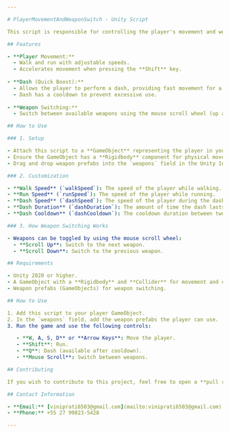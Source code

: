 ```yaml
---

# PlayerMovementAndWeaponSwitch - Unity Script

This script is responsible for controlling the player's movement and weapon switching in a Unity-based game. It provides basic movement features (walking, running, and dashing) as well as the ability to switch between weapons using the mouse scroll wheel.

## Features

- **Player Movement:**
  - Walk and run with adjustable speeds.
  - Accelerates movement when pressing the **Shift** key.
  
- **Dash (Quick Boost):**
  - Allows the player to perform a dash, providing fast movement for a short duration.
  - Dash has a cooldown to prevent excessive use.
  
- **Weapon Switching:**
  - Switch between available weapons using the mouse scroll wheel (up and down).

## How to Use

### 1. Setup

- Attach this script to a **GameObject** representing the player in your game (typically a GameObject with a Rigidbody).
- Ensure the GameObject has a **Rigidbody** component for physical movement.
- Drag and drop weapon prefabs into the `weapons` field in the Unity Inspector. These weapons will be activated/deactivated as the player switches between them.

### 2. Customization

- **Walk Speed** (`walkSpeed`): The speed of the player while walking.
- **Run Speed** (`runSpeed`): The speed of the player while running.
- **Dash Speed** (`dashSpeed`): The speed of the player during the dash.
- **Dash Duration** (`dashDuration`): The amount of time the dash lasts.
- **Dash Cooldown** (`dashCooldown`): The cooldown duration between two consecutive dashes.

### 3. How Weapon Switching Works

- Weapons can be toggled by using the mouse scroll wheel:
  - **Scroll Up**: Switch to the next weapon.
  - **Scroll Down**: Switch to the previous weapon.

## Requirements

- Unity 2020 or higher.
- A GameObject with a **Rigidbody** and **Collider** for movement and collisions.
- Weapon prefabs (GameObjects) for weapon switching.

## How to Use

1. Add this script to your player GameObject.
2. In the `weapons` field, add the weapon prefabs the player can use.
3. Run the game and use the following controls:

   - **W, A, S, D** or **Arrow Keys**: Move the player.
   - **Shift**: Run.
   - **Q**: Dash (available after cooldown).
   - **Mouse Scroll**: Switch between weapons.

## Contributing

If you wish to contribute to this project, feel free to open a **pull request** with improvements or bug fixes.

## Contact Information

- **Email:** [viniprati6503@gmail.com](mailto:viniprati6503@gmail.com)
- **Phone:** +55 27 99823-5428

---
```

